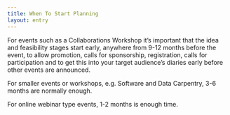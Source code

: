 ```yaml
---
title: When To Start Planning
layout: entry
---
```

For events such as a Collaborations Workshop it’s important that the idea and feasibility stages start early, anywhere from 9-12 months before the event, to allow promotion, calls for sponsorship, registration, calls for participation and to get this into your target audience’s diaries early before other events are announced. 

For smaller events or workshops, e.g. Software and Data Carpentry, 3-6 months are normally enough.

For online webinar type events, 1-2 months is enough time. 

